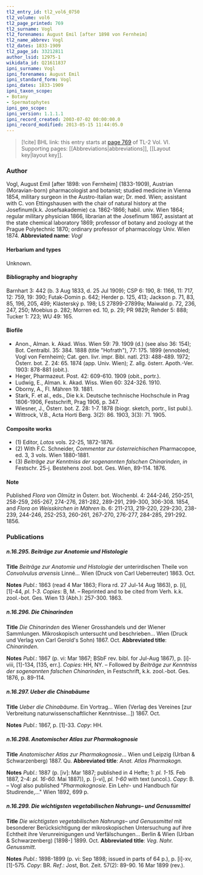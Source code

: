 ```yaml
---
tl2_entry_id: tl2_vol6_0750
tl2_volume: vol6
tl2_page_printed: 769
tl2_surname: Vogl
tl2_forenames: August Emil [after 1898 von Fernheim]
tl2_name_abbrev: Vogl
tl2_dates: 1833-1909
tl2_page_id: 33212811
author_lsid: 12975-1
wikidata_id: Q21611837
ipni_surname: Vogl
ipni_forenames: August Emil
ipni_standard_form: Vogl
ipni_dates: 1833-1909
ipni_taxon_scope: 
- Botany
- Spermatophytes
ipni_geo_scope: 
ipni_version: 1.1.1.1
ipni_record_created: 2003-07-02 00:00:00.0
ipni_record_modified: 2013-05-15 11:44:05.0
---
```



> [!cite] BHL link: this entry starts at [page 769](https://www.biodiversitylibrary.org/page/33212811) of TL-2 Vol. VI.
> Supporting pages: [[Abbreviations|abbreviations]], [[Layout key|layout key]].

### Author

Vogl, August Emil \[after 1898: von Fernheim\] (1833-1909), Austrian (Moravian-born) pharmacologist and botanist; studied medicine in Vienna 1854, military surgeon in the Austro-Italian war; Dr. med. Wien; assistant with C. von Ettingshausen with the chair of natural history at the Josefinum(k.k. Josefsakademie) ca. 1862-1866; habil. univ. Wien 1864; regular military physician 1866, librarian at the Josefinum 1867, assistant at the state chemical laboratory 1869; professor of botany and zoology at the Prague Polytechnic 1870; ordinary professor of pharmacology Univ. Wien 1874. 
**Abbreviated name**: *Vogl*

#### Herbarium and types

Unknown.

#### Bibliography and biography

Barnhart 3: 442 (b. 3 Aug 1833, d. 25 Jul 1909); CSP 6: 190, 8: 1166, 11: 717, 12: 759, 19: 390; Futak-Domin p. 642; Herder p. 125, 413; Jackson p. 71, 83, 85, 196, 205, 499; Klásterský p. 198; LS 27899-27899a; Maiwald p. 72, 236, 247, 250; Moebius p. 282; Morren ed. 10, p. 29; PR 9829; Rehder 5: 888; Tucker 1: 723; WU 49: 165.

#### Biofile

- Anon., Alman. k. Akad. Wiss. Wien 59: 79. 1909 (d.) (see also 36: 154); Bot. Centralbl. 35: 384. 1888 (title "Hofrath"), 77: 175. 1899 (ennobled; Vogl von Fernheim); Cat. gen. livr. impr. Bibl. natl. 213: 488-489. 1972; Österr. bot. Z. 24: 65. 1874 (app. Univ. Wien); Z. allg. österr. Apoth.-Ver. 1903: 878-881 (obit.).
- Heger, Pharmazeut. Post. 42: 609-610. 1909 (obit., portr.).
- Ludwig, E., Alman. k. Akad. Wiss. Wien 60: 324-326. 1910.
- Oborny, A., Fl. Mähren 19. 1881.
- Stark, F. et al., eds., Die k.k. Deutsche technische Hochschule in Prag 1806-1906, Festschrift, Prag 1906, p. 347.
- Wiesner, J., Österr. bot. Z. 28: 1-7. 1878 (biogr. sketch, portr., list publ.).
- Wittrock, V.B., Acta Horti Berg. 3(2): 86. 1903, 3(3): 71. 1905.

#### Composite works

- (1) Editor, *Lotos* vols. 22-25, 1872-1876.
- (2) With F.C. Schneider, *Commentar zur österreichischen* Pharmacopoe, ed. 3, 3 vols. Wien 1880-1881.
- (3) *Beiträge zur Kenntniss der sogenannten falschen Chinarinden, in* Festschr. 25-j. Bestehens zool. bot. Ges. Wien, 89-114. 1876.

#### Note

Published *Flora von Olmütz* in Österr. bot. Wochenbl. 4: 244-246, 250-251, 258-259, 265-267, 274-276, 281-282, 289-291, 299-300, 306-308. 1854, and *Flora on Weisskirchen in Mähren* ib. 6: 211-213, 219-220, 229-230, 238-239, 244-246, 252-253, 260-261, 267-270, 276-277, 284-285, 291-292. 1856.

### Publications

##### n.16.295. Beiträge zur Anatomie und Histologie

**Title**
*Beiträge zur Anatomie und Histologie* der unterirdischen Theile von *Convolvulus arvensis* Linné... Wien (Druck von Carl Ueberreuter) 1863. Oct.

**Notes**
*Publ*.: 1863 (read 4 Mar 1863; Flora rd. 27 Jul-14 Aug 1863), p. \[i\], \[1\]-44, *pl. 1-3. Copies*: B, M. – Reprinted and to be cited from Verh. k.k. zool.-bot. Ges. Wien 13 (Abh.): 257-300. 1863.

##### n.16.296. Die Chinarinden

**Title**
*Die Chinarinden* des Wiener Grosshandels und der Wiener Sammlungen. Mikroskopisch untersucht und beschrieben... Wien (Druck und Verlag von Carl Gerold's Sohn) 1867. Oct.
**Abbreviated title**: *Chinarinden*.

**Notes**
*Publ*.: 1867 (p. vi: Mar 1867; BSbF rev. bibl. for Jul-Aug 1867), p. \[i\]-viii, \[1\]-134, \[135, err.\]. *Copies*: HH, NY. – Followed by *Beiträge zur Kenntniss der sogenannten falschen Chinarinden*, in Festschrift, k.k. zool.-bot. Ges. 1876, p. 89-114.

##### n.16.297. Ueber die Chinabäume

**Title**
*Ueber die Chinabäume*. Ein Vortrag... Wien (Verlag des Vereines \[zur Verbreitung naturwissenschaftlicher Kenntnisse...\]) 1867. Oct.

**Notes**
*Publ*.: 1867, p. \[1\]-33. *Copy*: HH.

##### n.16.298. Anatomischer Atlas zur Pharmakognosie

**Title**
*Anatomischer Atlas zur Pharmakognosie*... Wien und Leipzig (Urban & Schwarzenberg) 1887. Qu.
**Abbreviated title**: *Anat. Atlas Pharmakogn.*

**Notes**
*Publ*.: 1887 (p. \[iv\]: Mar 1887; published in 4 Hefte; 1: *pl. 1-15.* Feb 1887, 2-4: *pl. 16-60.* Mai 1887)), p. \[i-vi\], *pl. 1-60* with text (uncol.). *Copy*: B. – Vogl also published "*Pharmakognosie*. Ein Lehr- und Handbuch für Studirende,..." Wien 1892, 699 p.

##### n.16.299. Die wichtigsten vegetabilischen Nahrungs– und Genussmittel

**Title**
*Die wichtigsten vegetabilischen Nahrungs– und Genussmittel* mit besonderer Berücksichtigung der mikroskopischen Untersuchung auf ihre Echtheit ihre Verunreinigungen und Verfälschungen... Berlin & Wien (Urban & Schwarzenberg) \[1898-\] 1899. Oct.
**Abbreviated title**: *Veg. Nahr. Genussmitt.*

**Notes**
*Publ*.: 1898-1899 (p. vi: Sep 1898; issued in parts of 64 p.), p. \[i\]-xv, \[1\]-575. *Copy*: BR.
*Ref*.: Jost, Bot. Zeit. 57(2): 89-90. 16 Mar 1899 (rev.).

